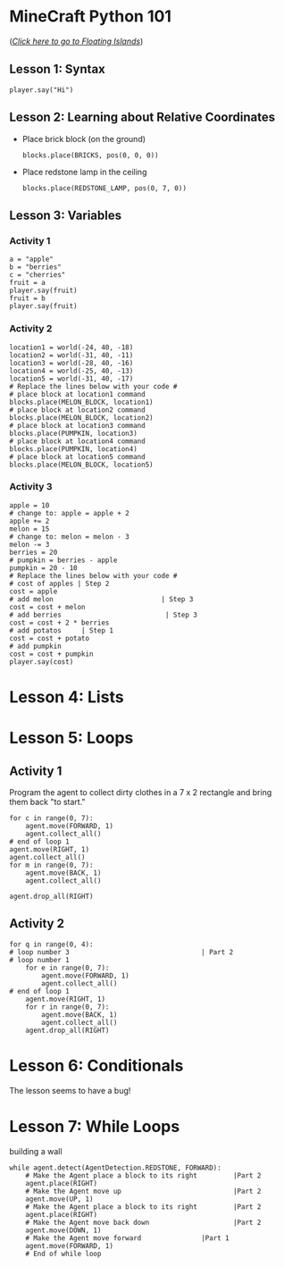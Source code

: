 # MineCraft Python 101
(_[Click here to go to Floating Islands](FloatingIslands.md)_)

## Lesson 1:  Syntax
```
player.say("Hi")
```

## Lesson 2: Learning about Relative Coordinates
* Place brick block (on the ground)
    ```
    blocks.place(BRICKS, pos(0, 0, 0))
    ```
* Place redstone lamp in the ceiling
    ```
    blocks.place(REDSTONE_LAMP, pos(0, 7, 0))
    ```

## Lesson 3: Variables
### Activity 1
```
a = "apple"
b = "berries"
c = "cherries"
fruit = a
player.say(fruit)
fruit = b
player.say(fruit)
```
### Activity 2
```
location1 = world(-24, 40, -18)
location2 = world(-31, 40, -11)
location3 = world(-28, 40, -16)
location4 = world(-25, 40, -13)
location5 = world(-31, 40, -17)
# Replace the lines below with your code #
# place block at location1 command
blocks.place(MELON_BLOCK, location1)
# place block at location2 command
blocks.place(MELON_BLOCK, location2)
# place block at location3 command
blocks.place(PUMPKIN, location3)
# place block at location4 command
blocks.place(PUMPKIN, location4)
# place block at location5 command
blocks.place(MELON_BLOCK, location5)
```
### Activity 3
```
apple = 10
# change to: apple = apple + 2
apple += 2
melon = 15
# change to: melon = melon - 3
melon -= 3
berries = 20
# pumpkin = berries - apple
pumpkin = 20 - 10
# Replace the lines below with your code #
# cost of apples | Step 2
cost = apple
# add melon                           | Step 3
cost = cost + melon
# add berries                          | Step 3
cost = cost + 2 * berries
# add potatos     | Step 1
cost = cost + potato
# add pumpkin
cost = cost + pumpkin
player.say(cost)
```

# Lesson 4: Lists

# Lesson 5: Loops

## Activity 1 
Program the agent to collect dirty clothes in a 7 x 2 rectangle and bring them back "to start."
```
for c in range(0, 7):
    agent.move(FORWARD, 1)
    agent.collect_all()
# end of loop 1
agent.move(RIGHT, 1)
agent.collect_all()
for m in range(0, 7):
    agent.move(BACK, 1)
    agent.collect_all()

agent.drop_all(RIGHT)
```

## Activity 2

```
for q in range(0, 4):  
# loop number 3                                 | Part 2
# loop number 1
    for e in range(0, 7):
        agent.move(FORWARD, 1)
        agent.collect_all()
# end of loop 1
    agent.move(RIGHT, 1)
    for r in range(0, 7):
        agent.move(BACK, 1)
        agent.collect_all()
    agent.drop_all(RIGHT)
```

# Lesson 6: Conditionals
The lesson seems to have a bug!


# Lesson 7: While Loops
building a wall
```
while agent.detect(AgentDetection.REDSTONE, FORWARD):
    # Make the Agent place a block to its right         |Part 2
    agent.place(RIGHT)
    # Make the Agent move up                            |Part 2
    agent.move(UP, 1)
    # Make the Agent place a block to its right         |Part 2
    agent.place(RIGHT)
    # Make the Agent move back down                     |Part 2
    agent.move(DOWN, 1)
    # Make the Agent move forward               |Part 1
    agent.move(FORWARD, 1)
    # End of while loop                                

```
